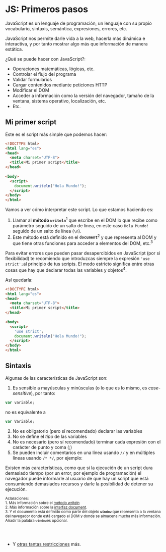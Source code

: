 # JS: Primeros pasos

JavaScript es un lenguaje de programación, un lenguaje con su propio vocabulario, sintaxis, semántica, expresiones, errores, etc.

JavaScript nos permite darle vida a la web, hacerla más dinámica e interactiva, y por tanto mostrar algo más que información de manera estática.

¿Qué se puede hacer con JavaScript?:
* Operaciones matemáticas, lógicas, etc.
* Controlar el flujo del programa
* Validar formularios
* Cargar contenidos mediante peticiones HTTP
* Modificar el DOM
* Acceder a información como la versión del navegador, tamaño de la ventana, sistema operativo, localización, etc.
* Etc.

## Mi primer script
Este es el script más simple que podemos hacer:

```html
<!DOCTYPE html>
<html lang="es">
<head>
  <meta charset="UTF-8">
  <title>Mi primer script</title>
</head>
 
<body>
  <script>
    document.writeln("Hola Mundo!");
  </script>
</body>
</html>
```

Vamos a ver cómo interpretar este script. Lo que estamos haciendo es:
1. Llamar al **método ```writeln```**<sup>1</sup> que escribe en el DOM lo que recibe como parámetro seguido de un salto de línea, en este caso ```Hola Mundo!``` seguido de un salto de línea (```\n```).
2. Este método está definido en el **```document```**<sup>2</sup> y que representa al DOM y que tiene otras funciones para acceder a elementos del DOM, etc.<sup>3</sup>

Para evitar errores que pueden pasar desapercibidos en JavaScript (por si flexibilidad) te recomiendo que introduzcas siempre la expresión ```'use strict';```al principio de tus scripts. El modo estricto significa entre otras cosas que hay que declarar todas las variables y objetos<sup>4</sup>.

Así quedaría:

```html
<!DOCTYPE html>
<html lang="es">
<head>
  <meta charset="UTF-8">
  <title>Mi primer script</title>
</head>
 
<body>
  <script>
    'use strict';
    document.writeln("Hola Mundo!");
  </script>
</body>
</html>
```

## Sintaxis

Algunas de las características de JavaScript son:

1. Es sensible a mayúsculas y minúsculas (o lo que es lo mismo, es *case-sensitive*), por tanto: 
```js
var variable;
``` 
no es equivalente a 
```js
var Variable;
``` 
2. No es obligatorio (pero sí recomendado) declarar las variables
3. No se define el *tipo* de las variables
4. No es necesario (pero sí recomendado) terminar cada expresión con el carácter de punto y coma (;)
5. Se pueden incluir comentarios en una línea usando ``` // ``` y en múltiples líneas usando ```/* */```, por ejemplo:

Existen más características, como que si la ejecución de un script dura demasiado tiempo (por un error, por ejemplo de programación) el navegador puede informarle al usuario de que hay un script que está consumiendo demasiados recursos y darle la posibilidad de detener su ejecución.


<small>Aclaraciones:</small><br>
<small>1. Más información sobre el [método writeln](https://developer.mozilla.org/en-US/docs/Web/API/Document/writeln)</small><br>
<small>2. Más información sobre la [interfaz document](https://developer.mozilla.org/en/docs/Web/API/Document).</small><br>
<small>3. Y el documento está definido como parte del objeto **```window```** que representa a la ventana del navegador donde está cargado el DOM y donde se almacena mucha más información. Añadir la palabra ```window```es opcional. <br><br>

</small><br>

* Y [otras tantas restricciones](https://developer.mozilla.org/en/docs/Web/JavaScript/Reference/Strict_mode) más.

